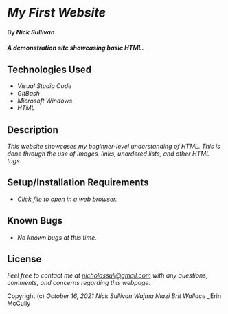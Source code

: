# _My First Website_

#### By _**Nick Sullivan**_

#### _A demonstration site showcasing basic HTML._

## Technologies Used

* _Visual Studio Code_
* _GitBash_
* _Microsoft Windows_
* _HTML_

## Description

_This website showcases my beginner-level understanding of HTML. 
  This is done through the use of images, links, unordered lists, and other HTML tags._

## Setup/Installation Requirements

* _Click file to open in a web browser._

## Known Bugs

* _No known bugs at this time._

## License

_Feel free to contact me at nicholassull@gmail.com with any questions, comments, and concerns regarding this webpage._

Copyright (c) _October 16, 2021_ _Nick Sullivan_ _Wajma Niazi_ _Brit Wallace_ _Erin McCully
